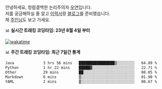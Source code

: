 안녕하세요, 청렴결백한 논리주의자 [우연](https://dev-wooyeon.github.io/quiz-app/)입니다.  
저를 궁금해하실 줄 알고 [이력서](https://ieunune.notion.site/d836ecc9172144d4b39f185b89f16a62)랑 [블로그](https://notion-blog-ieunune.vercel.app)를 준비했습니다.  
제 [주인님](https://www.instagram.com/lovely_hiru_hari_s2/)도 보고 가세요.


📊 **실시간 트래킹 코딩타임: 23년 8월 4일 부터**  

[![wakatime](https://wakatime.com/badge/user/099dd627-fdab-4072-b87a-fa91c7a76d8d.svg?style=for-the-badge)](https://wakatime.com/@099dd627-fdab-4072-b87a-fa91c7a76d8d)

📊 **주간 트래킹 코딩타임: 최근 7일간 통계**

<!--START_SECTION:waka-->

```txt
Java             3 hrs 56 mins   ████████████████▒░░░░░░░░   64.89 %
Python           1 hr 22 mins    █████▓░░░░░░░░░░░░░░░░░░░   22.71 %
Other            29 mins         ██░░░░░░░░░░░░░░░░░░░░░░░   08.05 %
Markdown         6 mins          ▒░░░░░░░░░░░░░░░░░░░░░░░░   01.90 %
YAML             2 mins          ▒░░░░░░░░░░░░░░░░░░░░░░░░   00.67 %
```

<!--END_SECTION:waka-->

<!-- ![](./profile-3d-contrib/profile-night-view.svg)-->
